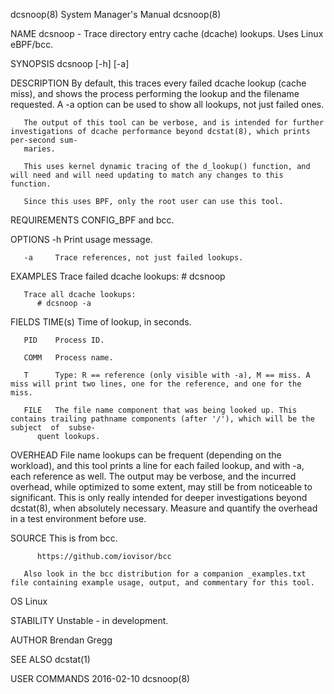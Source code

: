 dcsnoop(8)							    System Manager's Manual							    dcsnoop(8)

NAME
       dcsnoop - Trace directory entry cache (dcache) lookups. Uses Linux eBPF/bcc.

SYNOPSIS
       dcsnoop [-h] [-a]

DESCRIPTION
       By  default,  this  traces every failed dcache lookup (cache miss), and shows the process performing the lookup and the filename requested. A -a option
       can be used to show all lookups, not just failed ones.

       The output of this tool can be verbose, and is intended for further investigations of dcache performance beyond dcstat(8), which prints per-second sum‐
       maries.

       This uses kernel dynamic tracing of the d_lookup() function, and will need and will need updating to match any changes to this function.

       Since this uses BPF, only the root user can use this tool.

REQUIREMENTS
       CONFIG_BPF and bcc.

OPTIONS
       -h     Print usage message.

       -a     Trace references, not just failed lookups.

EXAMPLES
       Trace failed dcache lookups:
	      # dcsnoop

       Trace all dcache lookups:
	      # dcsnoop -a

FIELDS
       TIME(s)
	      Time of lookup, in seconds.

       PID    Process ID.

       COMM   Process name.

       T      Type: R == reference (only visible with -a), M == miss. A miss will print two lines, one for the reference, and one for the miss.

       FILE   The file name component that was being looked up. This contains trailing pathname components (after '/'), which will be the  subject  of	subse‐
	      quent lookups.

OVERHEAD
       File name lookups can be frequent (depending on the workload), and this tool prints a line for each failed lookup, and with -a, each reference as well.
       The  output may be verbose, and the incurred overhead, while optimized to some extent, may still be from noticeable to significant. This is only really
       intended for deeper investigations beyond dcstat(8), when absolutely necessary.	Measure and quantify the overhead in a test environment before use.

SOURCE
       This is from bcc.

	      https://github.com/iovisor/bcc

       Also look in the bcc distribution for a companion _examples.txt file containing example usage, output, and commentary for this tool.

OS
       Linux

STABILITY
       Unstable - in development.

AUTHOR
       Brendan Gregg

SEE ALSO
       dcstat(1)

USER COMMANDS								  2016-02-10								    dcsnoop(8)
